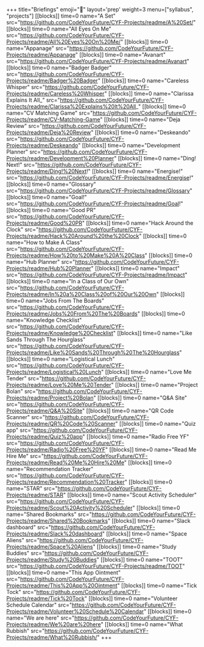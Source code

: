 +++
title="Briefings"
emoji="💼"
layout='prep'
weight=3
menu=["syllabus", "projects"]
[[blocks]]
time=0
name="A Set"
src="https://github.com/CodeYourFuture/CYF-Projects/readme/A%20Set/"
[[blocks]]
time=0
name="All Eyes On Me"
src="https://github.com/CodeYourFuture/CYF-Projects/readme/All%20Eyes%20On%20Me/"
[[blocks]]
time=0
name="Appanage"
src="https://github.com/CodeYourFuture/CYF-Projects/readme/Appanage"
[[blocks]]
time=0
name="Avanart"
src="https://github.com/CodeYourFuture/CYF-Projects/readme/Avanart"
[[blocks]]
time=0
name="Badger Badger"
src="https://github.com/CodeYourFuture/CYF-Projects/readme/Badger%20Badger"
[[blocks]]
time=0
name="Careless Whisper"
src="https://github.com/CodeYourFuture/CYF-Projects/readme/Careless%20Whisper"
[[blocks]]
time=0
name="Clarissa Explains It All_"
src="https://github.com/CodeYourFuture/CYF-Projects/readme/Clarissa%20Explains%20It%20All_"
[[blocks]]
time=0
name="CV Matching Game"
src="https://github.com/CodeYourFuture/CYF-Projects/readme/CV-Matching-Game"
[[blocks]]
time=0
name="Deja Review"
src="https://github.com/CodeYourFuture/CYF-Projects/readme/Deja%20Review"
[[blocks]]
time=0
name="Deskeando"
src="https://github.com/CodeYourFuture/CYF-Projects/readme/Deskeando"
[[blocks]]
time=0
name="Development Planner"
src="https://github.com/CodeYourFuture/CYF-Projects/readme/Development%20Planner"
[[blocks]]
time=0
name="Ding! Next!"
src="https://github.com/CodeYourFuture/CYF-Projects/readme/Ding!%20Next!"
[[blocks]]
time=0
name="Energise!"
src="https://github.com/CodeYourFuture/CYF-Projects/readme/Energise!"
[[blocks]]
time=0
name="Glossary"
src="https://github.com/CodeYourFuture/CYF-Projects/readme/Glossary"
[[blocks]]
time=0
name="Goal!"
src="https://github.com/CodeYourFuture/CYF-Projects/readme/Goal!"
[[blocks]]
time=0
name="Good PR"
src="https://github.com/CodeYourFuture/CYF-Projects/readme/Good%20PR"
[[blocks]]
time=0
name="Hack Around the Clock"
src="https://github.com/CodeYourFuture/CYF-Projects/readme/Hack%20Around%20the%20Clock"
[[blocks]]
time=0
name="How to Make A Class"
src="https://github.com/CodeYourFuture/CYF-Projects/readme/How%20to%20Make%20A%20Class"
[[blocks]]
time=0
name="Hub Planner"
src="https://github.com/CodeYourFuture/CYF-Projects/readme/Hub%20Planner"
[[blocks]]
time=0
name="Impact"
src="https://github.com/CodeYourFuture/CYF-Projects/readme/Impact"
[[blocks]]
time=0
name="In a Class of Our Own"
src="https://github.com/CodeYourFuture/CYF-Projects/readme/In%20a%20Class%20of%20Our%20Own"
[[blocks]]
time=0
name="Jobs From The Boards"
src="https://github.com/CodeYourFuture/CYF-Projects/readme/Jobs%20From%20The%20Boards"
[[blocks]]
time=0
name="Knowledge Checklist"
src="https://github.com/CodeYourFuture/CYF-Projects/readme/Knowledge%20Checklist"
[[blocks]]
time=0
name="Like Sands Through The Hourglass"
src="https://github.com/CodeYourFuture/CYF-Projects/readme/Like%20Sands%20Through%20The%20Hourglass"
[[blocks]]
time=0
name="Logistical Lunch"
src="https://github.com/CodeYourFuture/CYF-Projects/readme/Logistical%20Lunch"
[[blocks]]
time=0
name="Love Me Tender"
src="https://github.com/CodeYourFuture/CYF-Projects/readme/Love%20Me%20Tender"
[[blocks]]
time=0
name="Project Bolan"
src="https://github.com/CodeYourFuture/CYF-Projects/readme/Project%20Bolan"
[[blocks]]
time=0
name="Q&A Site"
src="https://github.com/CodeYourFuture/CYF-Projects/readme/Q&A%20Site"
[[blocks]]
time=0
name="QR Code Scanner"
src="https://github.com/CodeYourFuture/CYF-Projects/readme/QR%20Code%20Scanner"
[[blocks]]
time=0
name="Quiz app"
src="https://github.com/CodeYourFuture/CYF-Projects/readme/Quiz%20app"
[[blocks]]
time=0
name="Radio Free YF"
src="https://github.com/CodeYourFuture/CYF-Projects/readme/Radio%20Free%20YF"
[[blocks]]
time=0
name="Read Me Hire Me"
src="https://github.com/CodeYourFuture/CYF-Projects/readme/Read%20Me%20Hire%20Me"
[[blocks]]
time=0
name="Recommendation Tracker"
src="https://github.com/CodeYourFuture/CYF-Projects/readme/Recommendation%20Tracker"
[[blocks]]
time=0
name="STAR"
src="https://github.com/CodeYourFuture/CYF-Projects/readme/STAR"
[[blocks]]
time=0
name="Scout Activity Scheduler"
src="https://github.com/CodeYourFuture/CYF-Projects/readme/Scout%20Activity%20Scheduler"
[[blocks]]
time=0
name="Shared Bookmarks"
src="https://github.com/CodeYourFuture/CYF-Projects/readme/Shared%20Bookmarks"
[[blocks]]
time=0
name="Slack dashboard"
src="https://github.com/CodeYourFuture/CYF-Projects/readme/Slack%20dashboard"
[[blocks]]
time=0
name="Space Aliens"
src="https://github.com/CodeYourFuture/CYF-Projects/readme/Space%20Aliens"
[[blocks]]
time=0
name="Study Buddies"
src="https://github.com/CodeYourFuture/CYF-Projects/readme/Study%20Buddies"
[[blocks]]
time=0
name="TOOT"
src="https://github.com/CodeYourFuture/CYF-Projects/readme/TOOT"
[[blocks]]
time=0
name="This App Ointment"
src="https://github.com/CodeYourFuture/CYF-Projects/readme/This%20App%20Ointment"
[[blocks]]
time=0
name="Tick Tock"
src="https://github.com/CodeYourFuture/CYF-Projects/readme/Tick%20Tock"
[[blocks]]
time=0
name="Volunteer Schedule Calendar"
src="https://github.com/CodeYourFuture/CYF-Projects/readme/Volunteer%20Schedule%20Calendar"
[[blocks]]
time=0
name="We are here"
src="https://github.com/CodeYourFuture/CYF-Projects/readme/We%20are%20here"
[[blocks]]
time=0
name="What Rubbish"
src="https://github.com/CodeYourFuture/CYF-Projects/readme/What%20Rubbish/"
+++
